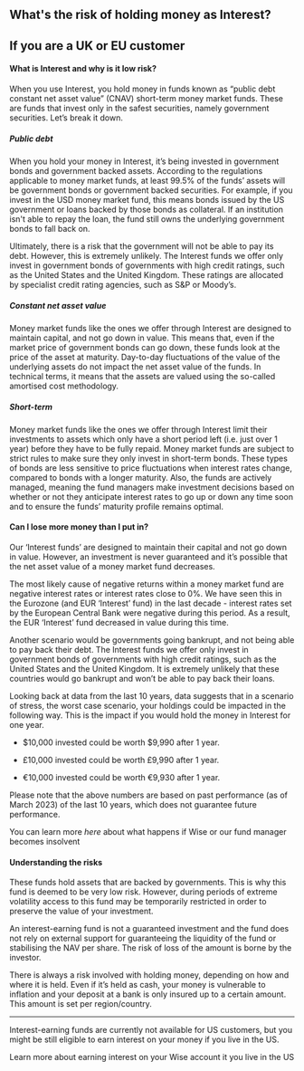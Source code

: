 ## What's the risk of holding money as Interest?  
##  **If you are a UK or EU customer**

####  What is Interest and why is it low risk?

When you use Interest, you hold money in funds known as “public debt constant net asset value” (CNAV) short-term money market funds. These are funds that invest only in the safest securities, namely government securities. Let’s break it down. 

##### **_Public debt_**

When you hold your money in Interest, it’s being invested in government bonds and government backed assets. According to the regulations applicable to money market funds, at least 99.5% of the funds’ assets will be government bonds or government backed securities. For example, if you invest in the USD money market fund, this means bonds issued by the US government or loans backed by those bonds as collateral. If an institution isn't able to repay the loan, the fund still owns the underlying government bonds to fall back on. 

Ultimately, there is a risk that the government will not be able to pay its debt. However, this is extremely unlikely. The Interest funds we offer only invest in government bonds of governments with high credit ratings, such as the United States and the United Kingdom. These ratings are allocated by specialist credit rating agencies, such as S&P or Moody’s. 

##### **_Constant net asset value_**

Money market funds like the ones we offer through Interest are designed to maintain capital, and not go down in value. This means that, even if the market price of government bonds can go down, these funds look at the price of the asset at maturity. Day-to-day fluctuations of the value of the underlying assets do not impact the net asset value of the funds. In technical terms, it means that the assets are valued using the so-called amortised cost methodology. 

##### **_Short-term_**

Money market funds like the ones we offer through Interest limit their investments to assets which only have a short period left (i.e. just over 1 year) before they have to be fully repaid. Money market funds are subject to strict rules to make sure they only invest in short-term bonds. These types of bonds are less sensitive to price fluctuations when interest rates change, compared to bonds with a longer maturity. Also, the funds are actively managed, meaning the fund managers make investment decisions based on whether or not they anticipate interest rates to go up or down any time soon and to ensure the funds’ maturity profile remains optimal. 

#### Can I lose more money than I put in? 

Our ‘Interest funds’ are designed to maintain their capital and not go down in value. However, an investment is never guaranteed and it’s possible that the net asset value of a money market fund decreases. 

The most likely cause of negative returns within a money market fund are negative interest rates or interest rates close to 0%. We have seen this in the Eurozone (and EUR ‘Interest’ fund) in the last decade - interest rates set by the European Central Bank were negative during this period. As a result, the EUR ‘Interest’ fund decreased in value during this time. 

Another scenario would be governments going bankrupt, and not being able to pay back their debt. The Interest funds we offer only invest in government bonds of governments with high credit ratings, such as the United States and the United Kingdom. It is extremely unlikely that these countries would go bankrupt and won’t be able to pay back their loans. 

Looking back at data from the last 10 years, data suggests that in a scenario of stress, the worst case scenario, your holdings could be impacted in the following way. This is the impact if you would hold the money in Interest for one year. 

  * $10,000 invested could be worth $9,990 after 1 year. 

  * £10,000 invested could be worth £9,990 after 1 year.

  * €10,000 invested could be worth €9,930 after 1 year.




Please note that the above numbers are based on past performance (as of March 2023) of the last 10 years, which does not guarantee future performance. 

You can learn more _here_ about what happens if Wise or our fund manager becomes insolvent 

#### **Understanding the risks**

These funds hold assets that are backed by governments. This is why this fund is deemed to be very low risk. However, during periods of extreme volatility access to this fund may be temporarily restricted in order to preserve the value of your investment.

An interest-earning fund is not a guaranteed investment and the fund does not rely on external support for guaranteeing the liquidity of the fund or stabilising the NAV per share. The risk of loss of the amount is borne by the investor. 

There is always a risk involved with holding money, depending on how and where it is held. Even if it’s held as cash, your money is vulnerable to inflation and your deposit at a bank is only insured up to a certain amount. This amount is set per region/country.

* * *

Interest-earning funds are currently not available for US customers, but you might be still eligible to earn interest on your money if you live in the US.

Learn more about earning interest on your Wise account it you live in the US